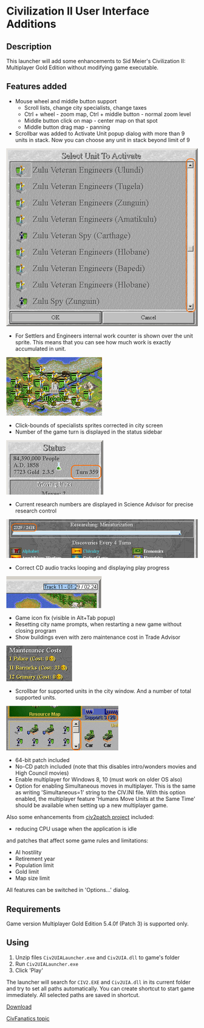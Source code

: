 # Civilization II User Interface Additions

## Description
This launcher will add some enhancements to Sid Meier's Civilization II: Multiplayer Gold Edition without modifying game executable.

## Features added
 - Mouse wheel and middle button support
   - Scroll lists, change city specialists, change taxes
   - Ctrl + wheel - zoom map, Ctrl + middle button - normal zoom level
   - Middle button click on map - center map on that spot
   - Middle button drag map - panning
 - Scrollbar was added to Activate Unit popup dialog with more than 9 units in stack. Now you can choose any unit in stack beyond limit of 9
 
 ![Screenshot](Screenshots/UnitsPopupListWithScrollbar.png?raw=true "Screenshot")
 - For Settlers and Engineers internal work counter is shown over the unit sprite. This means that you can see how much work is exactly accumulated in unit.
 
![Screenshot](Screenshots/EngineersCounter.png?raw=true "Screenshot")
 - Click-bounds of specialists sprites corrected in city screen
 - Number of the game turn is displayed in the status sidebar

![Screenshot](Screenshots/GameTurn.png?raw=true "Screenshot")
 - Current research numbers are displayed in Science Advisor for precise research control

![Screenshot](Screenshots/ScienceAdvisor.png?raw=true "Screenshot")
 - Correct CD audio tracks looping and displaying play progress

![Screenshot](Screenshots/CDAudioTrackProgress.png?raw=true "Screenshot")
 - Game icon fix (visible in Alt+Tab popup)
 - Resetting city name prompts, when restarting a new game without closing program
 - Show buildings even with zero maintenance cost in Trade Advisor
 
![Screenshot](Screenshots/TradeAdvisorZeroCost.png?raw=true "Screenshot")
 - Scrollbar for supported units in the city window. And a number of total supported units.
 
![Screenshot](Screenshots/CityWindowSupport.png?raw=true "Screenshot")
 - 64-bit patch included
 - No-CD patch included (note that this disables intro/wonders movies and High Council movies)
 - Enable multiplayer for Windows 8, 10 (must work on older OS also)
 - Option for enabling Simultaneous moves in multiplayer. This is the same as writing 'Simultaneous=1' string to the CIV.INI file. With this option enabled, the multiplayer feature 'Humans Move Units at the Same Time' should be available when setting up a new multiplayer game.

Also some enhancements from [civ2patch project](https://github.com/vinceho/civ2patch) included:
 - reducing CPU usage when the application is idle

and patches that affect some game rules and limitations:
 - AI hostility
 - Retirement year
 - Population limit
 - Gold limit
 - Map size limit

All features can be switched in 'Options...' dialog.

## Requirements
Game version Multiplayer Gold Edition 5.4.0f (Patch 3) is supported only.

## Using
 1. Unzip files `Civ2UIALauncher.exe` and `Civ2UIA.dll` to game's folder
 2. Run `Civ2UIALauncher.exe`
 3. Click 'Play'

The launcher will search for `CIV2.EXE` and `Civ2UIA.dll` in its current folder and try to set all paths 
automatically.
You can create shortcut to start game immediately. All selected paths are saved in shortcut.

[Download](https://github.com/FoxAhead/Civ2-UI-Additions/releases)

[CivFanatics topic](https://forums.civfanatics.com/threads/623515/)

